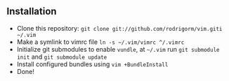 Installation
------------

* Clone this repository: `git clone git://github.com/rodrigorm/vim.giti ~/.vim`
* Make a symlink to vimrc file `ln -s ~/.vim/vimrc ^/.vimrc`
* Initialize git submodules to enable `vundle`, at `~/.vim` run `git submodule init` and `git submodule update`
* Install configured bundles using `vim +BundleInstall`
* Done!
